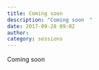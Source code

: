 ```yaml
---
title: Coming soon　
description: "Coming soon　"
date: 2017-09-28 09:02
author: 
category: sessions
---
```

Coming soon　